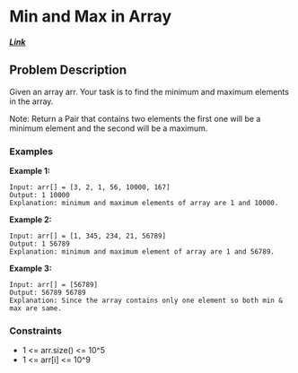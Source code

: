 # Min and Max in Array

##### [Link](https://www.geeksforgeeks.org/problems/find-minimum-and-maximum-element-in-an-array4428/1)

## Problem Description

Given an array arr. Your task is to find the minimum and maximum elements in the array.

Note: Return a Pair that contains two elements the first one will be a minimum element and the second will be a maximum.

### Examples

**Example 1:**

```
Input: arr[] = [3, 2, 1, 56, 10000, 167]
Output: 1 10000
Explanation: minimum and maximum elements of array are 1 and 10000.
```

**Example 2:**

```
Input: arr[] = [1, 345, 234, 21, 56789]
Output: 1 56789
Explanation: minimum and maximum element of array are 1 and 56789.
```

**Example 3:**

```
Input: arr[] = [56789]
Output: 56789 56789
Explanation: Since the array contains only one element so both min & max are same.
```

### Constraints

- 1 <= arr.size() <= 10^5
- 1 <= arr[i] <= 10^9
